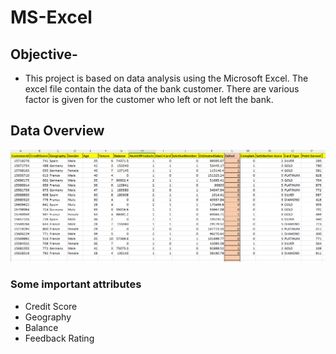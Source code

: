 # MS-Excel
## Objective- 
- This project is based on data analysis using the Microsoft Excel. The excel file contain the data of the bank customer. There are various factor is given for the customer who left or not left the bank.

## Data Overview
![image](https://github.com/msarvesh2022/MS-Excel/blob/main/curn-101.png)

### Some important attributes
- Credit Score
- Geography
- Balance
- Feedback Rating
